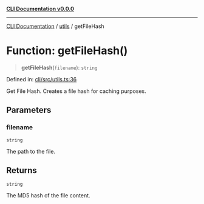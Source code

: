 [**CLI Documentation v0.0.0**](../../README.md)

***

[CLI Documentation](../../modules.md) / [utils](../README.md) / getFileHash

# Function: getFileHash()

> **getFileHash**(`filename`): `string`

Defined in: [cli/src/utils.ts:36](https://github.com/stonemjs/cli/blob/9e518a2b8256b5ebc9e0e69a80ac84eb1fb59bf9/src/utils.ts#L36)

Get File Hash.
Creates a file hash for caching purposes.

## Parameters

### filename

`string`

The path to the file.

## Returns

`string`

The MD5 hash of the file content.
